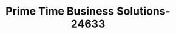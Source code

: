 ---
f_zip-code: 19046
f_state-code: PA
title: Prime Time Business Solutions-24633
f_phone: 215-884-5675
f_city-only: Jenkintown
f_address: 807 Greenwood Ave Jenkintown
f_location-unique-id: '24633'
slug: prime-time-business-solutions-24633
updated-on: '2024-05-30T13:46:58.046Z'
created-on: '2024-05-30T13:36:59.803Z'
published-on: '2024-05-30T13:54:32.469Z'
f_city-state: cms/city/jenkintown-pa.md
f_company: cms/company/prime-time-business-solutions.md
f_state: cms/state/pennsylvania.md
layout: '[payday-loan].html'
tags: payday-loan
---